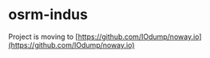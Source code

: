 osrm-indus
==========

Project is moving to [https://github.com/IOdump/noway.io](https://github.com/IOdump/noway.io)
